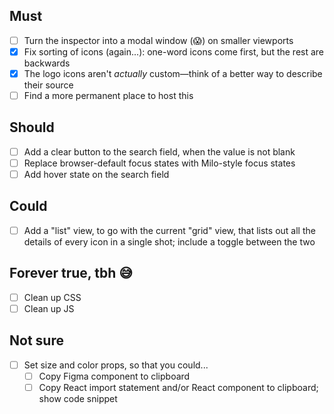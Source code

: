 ## Must
- [ ] Turn the inspector into a modal window (😱) on smaller viewports
- [x] Fix sorting of icons (again...): one-word icons come first, but the rest are backwards
- [x] The logo icons aren't _actually_ custom—think of a better way to describe their source
- [ ] Find a more permanent place to host this

## Should
- [ ] Add a clear button to the search field, when the value is not blank
- [ ] Replace browser-default focus states with Milo-style focus states
- [ ] Add hover state on the search field

## Could
- [ ] Add a "list" view, to go with the current "grid" view, that lists out all the details of every icon in a single shot; include a toggle between the two

## Forever true, tbh 😅
- [ ] Clean up CSS 
- [ ] Clean up JS

## Not sure
- [ ] Set size and color props, so that you could...
    - [ ] Copy Figma component to clipboard
    - [ ] Copy React import statement and/or React component to clipboard; show code snippet